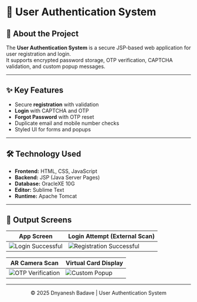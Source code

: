# 🔐 User Authentication System

## 📌 About the Project
The **User Authentication System** is a secure JSP-based web application for user registration and login.  
It supports encrypted password storage, OTP verification, CAPTCHA validation, and custom popup messages.

---

## ✨ Key Features
- Secure **registration** with validation
- **Login** with CAPTCHA and OTP
- **Forgot Password** with OTP reset
- Duplicate email and mobile number checks
- Styled UI for forms and popups

---

## 🛠 Technology Used
- **Frontend:** HTML, CSS, JavaScript
- **Backend:** JSP (Java Server Pages)
- **Database:** OracleXE 10G
- **Editor:** Sublime Text
- **Runtime:** Apache Tomcat

---

## 📸 Output Screens

| App Screen | Login Attempt (External Scan) |
| --- | --- |
| ![Login Successful](https://raw.githubusercontent.com/dnyaneshsb20/User-Authentication-System/main/appscreen.png) | ![Registration Successful](https://raw.githubusercontent.com/dnyaneshsb20/User-Authentication-System/main/loginscreen.png) |

| AR Camera Scan | Virtual Card Display |
| --- | --- |
| ![OTP Verification](https://raw.githubusercontent.com/dnyaneshsb20/User-Authentication-System/main/arstudiocamera.png) | ![Custom Popup](https://raw.githubusercontent.com/dnyaneshsb20/User-Authentication-System/main/carddetails.png) |

---

<div align="center">
© 2025 Dnyanesh Badave | User Authentication System
</div>
